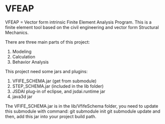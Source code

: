 VFEAP
==============
VFEAP = Vector form intrinsic Finite Element Analysis Program. 
This is a finite element tool based on the civil engineering and vector form Structural Mechanics.

There are three main parts of this project:
1. Modeling
2. Calculation
3. Behavior Analysis

This project need some jars and plugins:
1. VFIFE_SCHEMA.jar (get from submodule)
2. STEP_SCHEMA.jar (included in the lib folder)
3. JSDAI plug-in of eclipse, and jsdai.runtime jar
4. java3d jar

The VFIFE_SCHEMA.jar is in the lib/VfifeSchema folder, you need to update this submodule with command:
  git submodule init
  git submodule update
and then, add this jar into your project build path.
